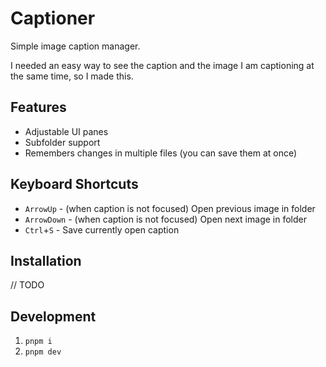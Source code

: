 # Captioner

Simple image caption manager.

I needed an easy way to see the caption and the image I am captioning at the same time, so I made this.

## Features

- Adjustable UI panes
- Subfolder support
- Remembers changes in multiple files (you can save them at once)

## Keyboard Shortcuts

- `ArrowUp` - (when caption is not focused) Open previous image in folder
- `ArrowDown` - (when caption is not focused) Open next image in folder
- `Ctrl`+`S` - Save currently open caption

## Installation

// TODO

## Development 

1. `pnpm i`
2. `pnpm dev`
